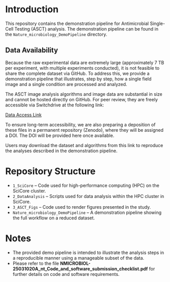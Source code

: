 # Introduction

This repository contains the demonstration pipeline for Antimicrobial Single-Cell 
Testing (ASCT) analysis. The demonstration pipeline can be found in the 
`Nature_microbiology_DemoPipeline` directory.

## Data Availability

Because the raw experimental data are extremely large (approximately 7 TB per 
experiment, with multiple experiments conducted), it is not feasible to share the 
complete dataset via GitHub. To address this, we provide a demonstration pipeline 
that illustrates, step by step, how a single field image and a single condition 
are processed and analyzed.

The ASCT image analysis algorithms and image data are substantial in size and 
cannot be hosted directly on GitHub. For peer review, they are freely accessible 
via Switchdrive at the following link:

[Data Access Link](https://drive.switch.ch/index.php/s/HBJWwTGwqe2AhWW)

To ensure long-term accessibility, we are also preparing a deposition of these 
files in a permanent repository (Zenodo), where they will be assigned a DOI. 
The DOI will be provided here once available.

Users may download the dataset and algorithms from this link to reproduce the 
analyses described in the demonstration pipeline.

# Repository Structure

- `1_SciCore` – Code used for high-performance computing (HPC) on the SciCore cluster.  
- `2_DataAnalysis` – Scripts used for data analysis within the HPC cluster in SciCore.  
- `3_ASCT_Figs` – Code used to render figures presented in the study.  
- `Nature_microbiology_DemoPipeline` – A demonstration pipeline showing the full 
  workflow on a reduced dataset.  

# Notes

- The provided demo pipeline is intended to illustrate the analysis steps in a 
  reproducible manner using a manageable subset of the data.  
- Please refer to the file 
  **NMICROBIOL-25031020A_nt_Code_and_software_submission_checklist.pdf** for further 
  details on code and software requirements.  
